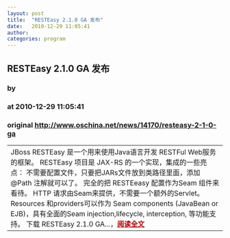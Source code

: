 ```yaml
---
layout: post
title:  "RESTEasy 2.1.0 GA 发布"
date:   2010-12-29 11:05:41
author: 
categories: program
---
```


## RESTEasy 2.1.0 GA 发布
### by 
### at 2010-12-29 11:05:41
### original <http://www.oschina.net/news/14170/resteasy-2-1-0-ga>

<table width="100%"><tr>
						<td valign="top">JBoss RESTEasy 是一个用来使用Java语言开发 RESTFul Web服务的框架。 RESTEasy 项目是 JAX-RS 的一个实现，集成的一些亮点： 不需要配置文件，只要把JARs文件放到类路径里面，添加 @Path 注解就可以了。 完全的把 RESTEeasy 配置作为Seam 组件来看待。 HTTP 请求由Seam来提供，不需要一个额外的Servlet。 Resources 和providers可以作为 Seam components (JavaBean or EJB)，具有全面的Seam injection,lifecycle, interception, 等功能支持。 下载 RESTEasy 2.1.0 GA...，<a href="http://www.oschina.net/news/14170/resteasy-2-1-0-ga?from=rss" style="font-weight:bold;color:#a00">阅读全文</a></td>
			</tr></table>